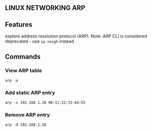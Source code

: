 ## LINUX NETWORKING ARP

## Features
explore address resolution protocol (ARP).
Note: ARP CLI is considered deprecated - use `ip neigh` instead

## Commands

### View ARP table
`arp -a`

### Add static ARP entry
`arp -s 192.168.1.10 00:11:22:33:44:55`

### Remove ARP entry
`arp -d 192.168.1.10`